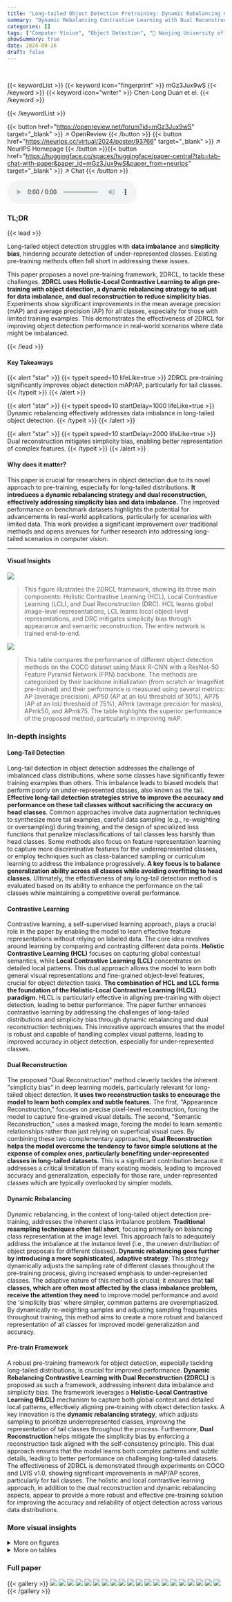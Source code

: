 ```yaml
---
title: "Long-tailed Object Detection Pretraining: Dynamic Rebalancing Contrastive Learning with Dual Reconstruction"
summary: "Dynamic Rebalancing Contrastive Learning with Dual Reconstruction (2DRCL) pre-training significantly boosts object detection accuracy, especially for underrepresented classes."
categories: []
tags: ["Computer Vision", "Object Detection", "🏢 Nanjing University of Science and Technology",]
showSummary: true
date: 2024-09-26
draft: false
---
```


<br>

{{< keywordList >}}
{{< keyword icon="fingerprint" >}} mGz3Jux9wS {{< /keyword >}}
{{< keyword icon="writer" >}} Chen-Long Duan et el. {{< /keyword >}}
 
{{< /keywordList >}}

{{< button href="https://openreview.net/forum?id=mGz3Jux9wS" target="_blank" >}}
↗ OpenReview
{{< /button >}}
{{< button href="https://neurips.cc/virtual/2024/poster/93766" target="_blank" >}}
↗ NeurIPS Homepage
{{< /button >}}{{< button href="https://huggingface.co/spaces/huggingface/paper-central?tab=tab-chat-with-paper&paper_id=mGz3Jux9wS&paper_from=neurips" target="_blank" >}}
↗ Chat
{{< /button >}}



<audio controls>
    <source src="https://ai-paper-reviewer.com/mGz3Jux9wS/podcast.wav" type="audio/wav">
    Your browser does not support the audio element.
</audio>


### TL;DR


{{< lead >}}

Long-tailed object detection struggles with **data imbalance** and **simplicity bias**, hindering accurate detection of under-represented classes. Existing pre-training methods often fall short in addressing these issues. 



This paper proposes a novel pre-training framework, 2DRCL, to tackle these challenges.  **2DRCL uses Holistic-Local Contrastive Learning to align pre-training with object detection, a dynamic rebalancing strategy to adjust for data imbalance, and dual reconstruction to reduce simplicity bias.**  Experiments show significant improvements in the mean average precision (mAP) and average precision (AP) for all classes, especially for those with limited training examples. This demonstrates the effectiveness of 2DRCL for improving object detection performance in real-world scenarios where data might be imbalanced.

{{< /lead >}}


#### Key Takeaways

{{< alert "star" >}}
{{< typeit speed=10 lifeLike=true >}} 2DRCL pre-training significantly improves object detection mAP/AP, particularly for tail classes. {{< /typeit >}}
{{< /alert >}}

{{< alert "star" >}}
{{< typeit speed=10 startDelay=1000 lifeLike=true >}} Dynamic rebalancing effectively addresses data imbalance in long-tailed object detection. {{< /typeit >}}
{{< /alert >}}

{{< alert "star" >}}
{{< typeit speed=10 startDelay=2000 lifeLike=true >}} Dual reconstruction mitigates simplicity bias, enabling better representation of complex features. {{< /typeit >}}
{{< /alert >}}

#### Why does it matter?
This paper is crucial for researchers in object detection due to its novel approach to pre-training, especially for long-tailed distributions.  **It introduces a dynamic rebalancing strategy and dual reconstruction, effectively addressing simplicity bias and data imbalance.**  The improved performance on benchmark datasets highlights the potential for advancements in real-world applications, particularly for scenarios with limited data. This work provides a significant improvement over traditional methods and opens avenues for further research into addressing long-tailed scenarios in computer vision.

------
#### Visual Insights



![](https://ai-paper-reviewer.com/mGz3Jux9wS/figures_2_1.jpg)

> This figure illustrates the 2DRCL framework, showing its three main components: Holistic Contrastive Learning (HCL), Local Contrastive Learning (LCL), and Dual Reconstruction (DRC).  HCL learns global image-level representations, LCL learns local object-level representations, and DRC mitigates simplicity bias through appearance and semantic reconstruction. The entire network is trained end-to-end.





![](https://ai-paper-reviewer.com/mGz3Jux9wS/tables_6_1.jpg)

> This table compares the performance of different object detection methods on the COCO dataset using Mask R-CNN with a ResNet-50 Feature Pyramid Network (FPN) backbone.  The methods are categorized by their backbone initialization (from scratch or ImageNet pre-trained) and their performance is measured using several metrics: AP (average precision), AP50 (AP at an IoU threshold of 50%), AP75 (AP at an IoU threshold of 75%), APmk (average precision for masks), APmk50, and APmk75.  The table highlights the superior performance of the proposed method, particularly in improving mAP.





### In-depth insights


#### Long-Tail Detection
Long-tail detection in object detection addresses the challenge of imbalanced class distributions, where some classes have significantly fewer training examples than others. This imbalance leads to biased models that perform poorly on under-represented classes, also known as the tail.  **Effective long-tail detection strategies strive to improve the accuracy and performance on these tail classes without sacrificing the accuracy on head classes**.  Common approaches involve data augmentation techniques to synthesize more tail examples, careful data sampling (e.g., re-weighting or oversampling) during training, and the design of specialized loss functions that penalize misclassifications of tail classes less harshly than head classes. Some methods also focus on feature representation learning to capture more discriminative features for the underrepresented classes, or employ techniques such as class-balanced sampling or curriculum learning to address the imbalance progressively.  **A key focus is to balance generalization ability across all classes while avoiding overfitting to head classes.**  Ultimately, the effectiveness of any long-tail detection method is evaluated based on its ability to enhance the performance on the tail classes while maintaining a competitive overall performance.

#### Contrastive Learning
Contrastive learning, a self-supervised learning approach, plays a crucial role in the paper by enabling the model to learn effective feature representations without relying on labeled data.  The core idea revolves around learning by comparing and contrasting different data points.  **Holistic Contrastive Learning (HCL)** focuses on capturing global contextual semantics, while **Local Contrastive Learning (LCL)** concentrates on detailed local patterns. This dual approach allows the model to learn both general visual representations and fine-grained object-level features, crucial for object detection tasks.  **The combination of HCL and LCL forms the foundation of the Holistic-Local Contrastive Learning (HLCL) paradigm.**  HLCL is particularly effective in aligning pre-training with object detection, leading to better performance. The paper further enhances contrastive learning by addressing the challenges of long-tailed distributions and simplicity bias through dynamic rebalancing and dual reconstruction techniques.  This innovative approach ensures that the model is robust and capable of handling complex visual patterns, leading to improved accuracy in object detection, especially for under-represented classes.

#### Dual Reconstruction
The proposed "Dual Reconstruction" method cleverly tackles the inherent "simplicity bias" in deep learning models, particularly relevant for long-tailed object detection.  **It uses two reconstruction tasks to encourage the model to learn both complex and subtle features.** The first, "Appearance Reconstruction," focuses on precise pixel-level reconstruction, forcing the model to capture fine-grained visual details.  The second, "Semantic Reconstruction," uses a masked image, forcing the model to learn semantic relationships rather than just relying on superficial visual cues. By combining these two complementary approaches, **Dual Reconstruction helps the model overcome the tendency to favor simple solutions at the expense of complex ones, particularly benefiting under-represented classes in long-tailed datasets.** This is a significant contribution because it addresses a critical limitation of many existing models, leading to improved accuracy and generalization, especially for those rare, under-represented classes which are typically overlooked by simpler models.

#### Dynamic Rebalancing
Dynamic rebalancing, in the context of long-tailed object detection pre-training, addresses the inherent class imbalance problem.  **Traditional resampling techniques often fall short**, focusing primarily on balancing class representation at the image level.  This approach fails to adequately address the imbalance at the instance level (i.e., the uneven distribution of object proposals for different classes).  **Dynamic rebalancing goes further by introducing a more sophisticated, adaptive strategy**.  This strategy dynamically adjusts the sampling rate of different classes throughout the pre-training process, giving increased emphasis to under-represented classes. The adaptive nature of this method is crucial; it ensures that **tail classes, which are often most affected by the class imbalance problem, receive the attention they need** to improve model performance and avoid the 'simplicity bias' where simpler, common patterns are overemphasized. By dynamically re-weighting samples and adjusting sampling frequencies throughout training, this method aims to create a more robust and balanced representation of all classes for improved model generalization and accuracy.

#### Pre-train Framework
A robust pre-training framework for object detection, especially tackling long-tailed distributions, is crucial for improved performance.  **Dynamic Rebalancing Contrastive Learning with Dual Reconstruction (2DRCL)** is proposed as such a framework, addressing inherent data imbalance and simplicity bias. The framework leverages a **Holistic-Local Contrastive Learning (HLCL)** mechanism to capture both global context and detailed local patterns, effectively aligning pre-training with object detection tasks. A key innovation is the **dynamic rebalancing strategy**, which adjusts sampling to prioritize underrepresented classes, improving the representation of tail classes throughout the process. Furthermore, **Dual Reconstruction** helps mitigate the simplicity bias by enforcing a reconstruction task aligned with the self-consistency principle.  This dual approach ensures that the model learns both complex patterns and subtle details, leading to better performance on challenging long-tailed datasets.  The effectiveness of 2DRCL is demonstrated through experiments on COCO and LVIS v1.0, showing significant improvements in mAP/AP scores, particularly for tail classes.  The holistic and local contrastive learning approach, in addition to the dual reconstruction and dynamic rebalancing aspects, appear to provide a more robust and effective pre-training solution for improving the accuracy and reliability of object detection across various data distributions.


### More visual insights

<details>
<summary>More on figures
</summary>


![](https://ai-paper-reviewer.com/mGz3Jux9wS/figures_8_1.jpg)

> This figure presents a comparison of error analysis between the baseline method and the proposed 2DRCL method.  The error types are categorized into five types: Correct, Location Error, Background Error, Classification Error, and Other.  The pie charts show the distribution of these errors for three frequency categories of classes (Rare, Common, and Frequent) in the LVIS v1.0 validation set. The results demonstrate that 2DRCL significantly improves the performance on tail classes (rare classes) without a substantial decrease in accuracy for more frequent classes.


![](https://ai-paper-reviewer.com/mGz3Jux9wS/figures_9_1.jpg)

> This figure compares attention maps from four different methods (Baseline, ECM, 2DRCL without Dual Reconstruction, and 2DRCL) on the LVIS dataset. Each row shows the attention map for a specific image and method. The top row shows the class of the corresponding image. Red color indicates high attention. It demonstrates that 2DRCL effectively mitigates simplicity bias by learning more comprehensive patterns that encompass informative regions, particularly for images belonging to tail classes.


![](https://ai-paper-reviewer.com/mGz3Jux9wS/figures_16_1.jpg)

> This figure illustrates the architecture of the proposed Dynamic Rebalancing Contrastive Learning with Dual Reconstruction (2DRCL) method.  It shows the three main components: Holistic Contrastive Learning (HCL), Local Contrastive Learning (LCL), and Dual Reconstruction.  HCL focuses on global image-level understanding, LCL focuses on detailed local object patterns, and Dual Reconstruction aims to mitigate simplicity bias. The entire network is trained end-to-end.


![](https://ai-paper-reviewer.com/mGz3Jux9wS/figures_16_2.jpg)

> This figure illustrates the architecture of the Dynamic Rebalancing Contrastive Learning with Dual Reconstruction (2DRCL) method. It shows the three main components of the method: Holistic Contrastive Learning (HCL), Local Contrastive Learning (LCL), and Dual Reconstruction. The HCL component focuses on learning general visual representations, while the LCL component focuses on learning object-level representations. The Dual Reconstruction component aims to mitigate simplicity bias by enforcing both pixel-level and semantic consistency. The figure shows how these three components are integrated into a single network that can be trained in an end-to-end manner.


</details>




<details>
<summary>More on tables
</summary>


![](https://ai-paper-reviewer.com/mGz3Jux9wS/tables_6_2.jpg)
> This table compares the performance of the proposed 2DRCL method against several pre-trained methods on the LVIS v1.0 dataset using the Mask R-CNN framework with a 1x scheduler. It shows the Average Precision (APbb) for different categories of objects (rare, common, frequent) and the overall APbb score. The results demonstrate the superiority of 2DRCL in handling long-tailed distributions in object detection, significantly outperforming other pre-trained models, particularly in detecting rare objects.

![](https://ai-paper-reviewer.com/mGz3Jux9wS/tables_7_1.jpg)
> This table compares the proposed 2DRCL method with other state-of-the-art methods on the LVIS v1.0 dataset using two different backbones (ResNet-50 and ResNet-101) and two different detectors (Faster R-CNN and Mask R-CNN) with 2x training schedule.  The results show the Average Precision (AP) scores for the overall dataset (APbb), rare classes (APbb r), common classes (APbb c), and frequent classes (APbb f) for each method. This table demonstrates the effectiveness of 2DRCL, particularly on tail classes.

![](https://ai-paper-reviewer.com/mGz3Jux9wS/tables_7_2.jpg)
> This table presents a comparison of the proposed 2DRCL method with several state-of-the-art methods on the LVIS v1.0 dataset using Faster R-CNN and Mask R-CNN with ResNet-50 and ResNet-101 backbones.  The results show the AP, APr, APc, APf, and APbb scores for each method, illustrating the effectiveness of 2DRCL, particularly in improving the performance on tail classes.

![](https://ai-paper-reviewer.com/mGz3Jux9wS/tables_8_1.jpg)
> This table compares the performance of the proposed method with other state-of-the-art methods on the COCO dataset using Mask R-CNN with a ResNet50-FPN backbone.  It shows the Average Precision (AP) for bounding boxes (APbb) at different Intersection over Union (IoU) thresholds (50 and 75) and for masks (APmk). The comparison is broken down into methods initialized from scratch and those using an ImageNet pre-trained backbone.  The table highlights the superior performance of the proposed method.

![](https://ai-paper-reviewer.com/mGz3Jux9wS/tables_8_2.jpg)
> This table compares the performance of the proposed Dynamic Rebalancing Contrastive Learning with Dual Reconstruction (2DRCL) method against several state-of-the-art pre-trained methods on the LVIS v1.0 dataset.  The comparison uses the Mask R-CNN framework and a 1× scheduler.  The table highlights the performance on different classes (rare, common, frequent) as measured by Average Precision (APbb) scores.  It shows how 2DRCL improves upon existing pre-training methods, particularly for tail classes (rare classes).

![](https://ai-paper-reviewer.com/mGz3Jux9wS/tables_8_3.jpg)
> This ablation study analyzes the impact of each component of the proposed 2DRCL model on the LVIS v1.0 dataset.  It shows the effect of using Holistic Contrastive Learning (HCL), Local Contrastive Learning (LCL), Dynamic Rebalancing (DRB), Appearance Reconstruction (AR), and Semantic Reconstruction (SR), both individually and in combination, on the object detection performance, specifically measuring Average Precision (AP) for different object frequency categories (rare, common, and frequent).

![](https://ai-paper-reviewer.com/mGz3Jux9wS/tables_14_1.jpg)
> This table presents a comparison of the proposed 2DRCL method with other state-of-the-art methods on the LVIS v1.0 dataset using Faster R-CNN and Mask R-CNN with ResNet-50/101 backbones.  It shows the performance using a 2x training schedule (24 epochs) and the results are broken down by AP scores for rare, common, and frequent classes, as well as overall APbb and AP scores.

![](https://ai-paper-reviewer.com/mGz3Jux9wS/tables_14_2.jpg)
> This table presents a comparison of one-stage object detection methods (using the ATSS framework) on the LVIS v1.0 validation set. The comparison is limited to methods using the ResNet-50 backbone and trained with a 2x schedule.  The table shows the average precision (AP) and average precision for different categories of objects (rare, common, and frequent). It highlights the performance improvements achieved by the proposed 2DRCL method compared to baseline approaches such as Focal Loss and ECM Loss. 

![](https://ai-paper-reviewer.com/mGz3Jux9wS/tables_15_1.jpg)
> This table presents a comparison of different long-tailed object detection methods on the COCO-LT dataset.  The methods are evaluated based on their average precision (AP) across all classes and across four different class frequency groups (AP1, AP2, AP3, and AP4).  The groups represent classes with increasing numbers of training instances, allowing assessment of how well the methods perform on classes with varying levels of data imbalance.  The table showcases how the proposed 2DRCL method performs against other state-of-the-art methods for long-tailed object detection.

![](https://ai-paper-reviewer.com/mGz3Jux9wS/tables_15_2.jpg)
> This table compares the VRAM usage, training time, and the performance of different methods for long-tailed object detection.  The results show a trade-off between resource usage and performance gains.  The method combining 2DRCL with AlignDet achieves the highest AP and APbb, but requires more VRAM and training time compared to other approaches.

</details>




### Full paper

{{< gallery >}}
<img src="https://ai-paper-reviewer.com/mGz3Jux9wS/1.png" class="grid-w50 md:grid-w33 xl:grid-w25" />
<img src="https://ai-paper-reviewer.com/mGz3Jux9wS/2.png" class="grid-w50 md:grid-w33 xl:grid-w25" />
<img src="https://ai-paper-reviewer.com/mGz3Jux9wS/3.png" class="grid-w50 md:grid-w33 xl:grid-w25" />
<img src="https://ai-paper-reviewer.com/mGz3Jux9wS/4.png" class="grid-w50 md:grid-w33 xl:grid-w25" />
<img src="https://ai-paper-reviewer.com/mGz3Jux9wS/5.png" class="grid-w50 md:grid-w33 xl:grid-w25" />
<img src="https://ai-paper-reviewer.com/mGz3Jux9wS/6.png" class="grid-w50 md:grid-w33 xl:grid-w25" />
<img src="https://ai-paper-reviewer.com/mGz3Jux9wS/7.png" class="grid-w50 md:grid-w33 xl:grid-w25" />
<img src="https://ai-paper-reviewer.com/mGz3Jux9wS/8.png" class="grid-w50 md:grid-w33 xl:grid-w25" />
<img src="https://ai-paper-reviewer.com/mGz3Jux9wS/9.png" class="grid-w50 md:grid-w33 xl:grid-w25" />
<img src="https://ai-paper-reviewer.com/mGz3Jux9wS/10.png" class="grid-w50 md:grid-w33 xl:grid-w25" />
<img src="https://ai-paper-reviewer.com/mGz3Jux9wS/11.png" class="grid-w50 md:grid-w33 xl:grid-w25" />
<img src="https://ai-paper-reviewer.com/mGz3Jux9wS/12.png" class="grid-w50 md:grid-w33 xl:grid-w25" />
<img src="https://ai-paper-reviewer.com/mGz3Jux9wS/13.png" class="grid-w50 md:grid-w33 xl:grid-w25" />
<img src="https://ai-paper-reviewer.com/mGz3Jux9wS/14.png" class="grid-w50 md:grid-w33 xl:grid-w25" />
<img src="https://ai-paper-reviewer.com/mGz3Jux9wS/15.png" class="grid-w50 md:grid-w33 xl:grid-w25" />
<img src="https://ai-paper-reviewer.com/mGz3Jux9wS/16.png" class="grid-w50 md:grid-w33 xl:grid-w25" />
<img src="https://ai-paper-reviewer.com/mGz3Jux9wS/17.png" class="grid-w50 md:grid-w33 xl:grid-w25" />
<img src="https://ai-paper-reviewer.com/mGz3Jux9wS/18.png" class="grid-w50 md:grid-w33 xl:grid-w25" />
<img src="https://ai-paper-reviewer.com/mGz3Jux9wS/19.png" class="grid-w50 md:grid-w33 xl:grid-w25" />
<img src="https://ai-paper-reviewer.com/mGz3Jux9wS/20.png" class="grid-w50 md:grid-w33 xl:grid-w25" />
{{< /gallery >}}